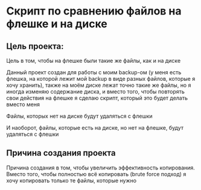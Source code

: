 # Скрипт по сравнению файлов на флешке и на диске

## Цель проекта:

Цель в том, чтобы на флешке были такие же файлы, как и на диске

Данный проект создан для работы с моим backup-ом (у меня есть флешка, на которой лежит мой backup в виде разных файлов, которые я хочу хранить), 
также на моём диске лежат точно такие же файлы, но я иногда изменяю содержание диска, и вместо того, чтобы повторять свои действия на флешке
я сделаю скрипт, который это будет делать вместо меня

Файлы, которых нет на диске будут удаляться с флешки


И наоборот, файлы, которые есть на диске, но нет на флешке, будут удаляться с флешки


## Причина создания проекта

Причина создания в том, чтобы увеличить эффективность копирования. Вместо того, чтобы полностью всё копировать (brute force подход) 
я хочу копировать только те файлы, которые нужно
